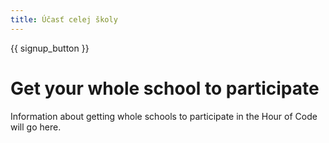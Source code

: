 ```yaml
---
title: Účasť celej školy
---
```


{{ signup_button }}

# Get your whole school to participate

Information about getting whole schools to participate in the Hour of Code will go here.